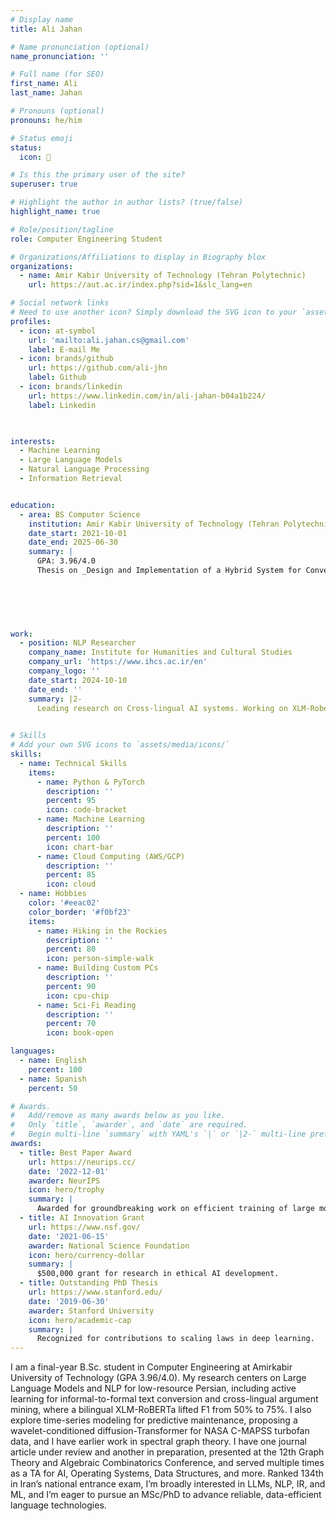 ```yaml
---
# Display name
title: Ali Jahan

# Name pronunciation (optional)
name_pronunciation: ''

# Full name (for SEO)
first_name: Ali
last_name: Jahan

# Pronouns (optional)
pronouns: he/him

# Status emoji
status:
  icon: 🚀

# Is this the primary user of the site?
superuser: true

# Highlight the author in author lists? (true/false)
highlight_name: true

# Role/position/tagline
role: Computer Engineering Student

# Organizations/Affiliations to display in Biography blox
organizations:
  - name: Amir Kabir University of Technology (Tehran Polytechnic)
    url: https://aut.ac.ir/index.php?sid=1&slc_lang=en

# Social network links
# Need to use another icon? Simply download the SVG icon to your `assets/media/icons/` folder.
profiles:
  - icon: at-symbol
    url: 'mailto:ali.jahan.cs@gmail.com'
    label: E-mail Me
  - icon: brands/github
    url: https://github.com/ali-jhn
    label: Github
  - icon: brands/linkedin
    url: https://www.linkedin.com/in/ali-jahan-b04a1b224/
    label: Linkedin

    

interests:
  - Machine Learning
  - Large Language Models
  - Natural Language Processing
  - Information Retrieval


education:
  - area: BS Computer Science
    institution: Amir Kabir University of Technology (Tehran Polytechnic)
    date_start: 2021-10-01
    date_end: 2025-06-30
    summary: |
      GPA: 3.96/4.0
      Thesis on _Design and Implementation of a Hybrid System for Converting Informal Persian Text to Formal Text Using Large Language Models and Rule-Based Methods_. Supervised by Prof. Saeedeh Momtazi. 

    

    
      

work:
  - position: NLP Researcher
    company_name: Institute for Humanities and Cultural Studies
    company_url: 'https://www.ihcs.ac.ir/en'
    company_logo: ''
    date_start: 2024-10-10
    date_end: ''
    summary: |2-
      Leading research on Cross-lingual AI systems. Working on XLM-Roberta and other Qwen. Authored paper on argument mining and text conversion.
  

# Skills
# Add your own SVG icons to `assets/media/icons/`
skills:
  - name: Technical Skills
    items:
      - name: Python & PyTorch
        description: ''
        percent: 95
        icon: code-bracket
      - name: Machine Learning
        description: ''
        percent: 100
        icon: chart-bar
      - name: Cloud Computing (AWS/GCP)
        description: ''
        percent: 85
        icon: cloud
  - name: Hobbies
    color: '#eeac02'
    color_border: '#f0bf23'
    items:
      - name: Hiking in the Rockies
        description: ''
        percent: 80
        icon: person-simple-walk
      - name: Building Custom PCs
        description: ''
        percent: 90
        icon: cpu-chip
      - name: Sci-Fi Reading
        description: ''
        percent: 70
        icon: book-open

languages:
  - name: English
    percent: 100
  - name: Spanish
    percent: 50

# Awards.
#   Add/remove as many awards below as you like.
#   Only `title`, `awarder`, and `date` are required.
#   Begin multi-line `summary` with YAML's `|` or `|2-` multi-line prefix and indent 2 spaces below.
awards:
  - title: Best Paper Award
    url: https://neurips.cc/
    date: '2022-12-01'
    awarder: NeurIPS
    icon: hero/trophy
    summary: |
      Awarded for groundbreaking work on efficient training of large models.
  - title: AI Innovation Grant
    url: https://www.nsf.gov/
    date: '2021-06-15'
    awarder: National Science Foundation
    icon: hero/currency-dollar
    summary: |
      $500,000 grant for research in ethical AI development.
  - title: Outstanding PhD Thesis
    url: https://www.stanford.edu/
    date: '2019-06-30'
    awarder: Stanford University
    icon: hero/academic-cap
    summary: |
      Recognized for contributions to scaling laws in deep learning.
---
```


I am a final-year B.Sc. student in Computer Engineering at Amirkabir University of Technology (GPA 3.96/4.0). My research centers on Large Language Models and NLP for low-resource Persian, including active learning for informal-to-formal text conversion and cross-lingual argument mining, where a bilingual XLM-RoBERTa lifted F1 from 50% to 75%. I also explore time-series modeling for predictive maintenance, proposing a wavelet-conditioned diffusion-Transformer for NASA C-MAPSS turbofan data, and I have earlier work in spectral graph theory. I have one journal article under review and another in preparation, presented at the 12th Graph Theory and Algebraic Combinatorics Conference, and served multiple times as a TA for AI, Operating Systems, Data Structures, and more. Ranked 134th in Iran’s national entrance exam, I’m broadly interested in LLMs, NLP, IR, and ML, and I’m eager to pursue an MSc/PhD to advance reliable, data-efficient language technologies.

